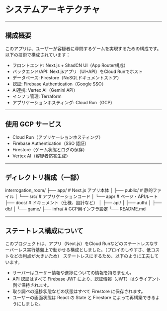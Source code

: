 # システムアーキテクチャ

---

## 構成概要
このアプリは、ユーザーが容疑者に尋問するゲームを実現するための構成です。
以下の技術で構成されています：
- フロントエンド: Next.js + ShadCN UI（App Router構成）
- バックエンド/API: Next.jsアプリ（UI+API）をCloud Runでホスト
- データベース: Firestore（NoSQLドキュメントストア）
- 認証: Firebase Authentication（Google SSO）
- AI連携: Vertex AI（Gemini API）
- インフラ管理: Terraform
- アプリケーションホスティング: Cloud Run（GCP）

---

## 使用 GCP サービス
- Cloud Run（アプリケーションホスティング）
- Firebase Authentication（SSO 認証）
- Firestore（ゲーム状態とログの保存）
- Vertex AI（容疑者応答生成）

---

## ディレクトリ構成（一部）

interrogation_room/
├── app/                # Next.js アプリ本体
│   ├── public/         # 静的ファイル
│   └── src/            # アプリケーションコード
│       └── app/        # ページ・APIルート
├── docs/               # ドキュメント（仕様、設計など）
│   ├── api/
│   ├── auth/
│   ├── db/
│   └── game/
├── infra/          # GCP用インフラ設定
└── README.md

---

## ステートレス構成について
このプロジェクトは、アプリ（Next.js）をCloud Runなどのステートレスなサーバーレス実行基盤上で動かせる構成としました。（プロイのしやすさ、低コストなどの利点が大きいため）
ステートレスにするため、以下のように工夫しています。
- サーバーはユーザー情報や進捗についての情報を持ちません。
- API 認証はすべて Firebase JWT により、認証情報（JWT）はクライアント側で保持されます。
- 取り調べの進捗状態などの状態はすべて Firestore に保存されます。
- ユーザーの画面状態は React の State と Firestore によって再構築できるようにしました。